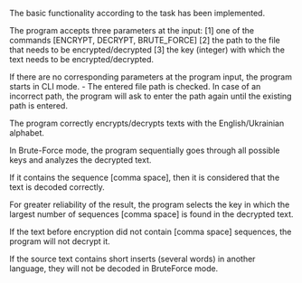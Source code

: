 The basic functionality according to the task has been implemented.

The program accepts three parameters at the input: [1] one of the commands [ENCRYPT, DECRYPT, BRUTE_FORCE] [2] the path to the file that needs to be encrypted/decrypted [3] the key (integer) with which the text needs to be encrypted/decrypted.

If there are no corresponding parameters at the program input, the program starts in CLI mode. - The entered file path is checked. In case of an incorrect path, the program will ask to enter the path again until the existing path is entered.

The program correctly encrypts/decrypts texts with the English/Ukrainian alphabet.

In Brute-Force mode, the program sequentially goes through all possible keys and analyzes the decrypted text.

If it contains the sequence [comma space], then it is considered that the text is decoded correctly.

For greater reliability of the result, the program selects the key in which the largest number of sequences [comma space] is found in the decrypted text.

If the text before encryption did not contain [comma space] sequences, the program will not decrypt it.

If the source text contains short inserts (several words) in another language, they will not be decoded in BruteForce mode.